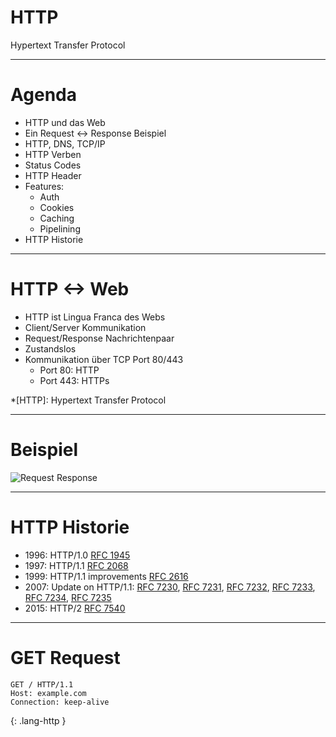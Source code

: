 # HTTP

Hypertext Transfer Protocol

---

# Agenda

* HTTP und das Web
* Ein Request <-> Response Beispiel
* HTTP, DNS, TCP/IP
* HTTP Verben
* Status Codes
* HTTP Header
* Features:
  * Auth
  * Cookies
  * Caching
  * Pipelining
* HTTP Historie

---

# HTTP <-> Web

* HTTP ist Lingua Franca des Webs
* Client/Server Kommunikation
* Request/Response Nachrichtenpaar
* Zustandslos
* Kommunikation über TCP Port 80/443
  * Port 80: HTTP
  * Port 443: HTTPs

*[HTTP]: Hypertext Transfer Protocol

---

# Beispiel

![Request Response](slides/http/request-response.png)

<!--- ~~~ --->
<!--- GET / HTTP/1.1 --->
<!--- Host: google.com --->
<!--- Accept: text/html --->
<!--- ~~~ --->
<!--- {: .lang-http } --->
<!---  --->
<!---  --->
<!--- ~~~ --->
<!--- HTTP/1.1 200 OK --->
<!--- Content-Type: text/html; charset=utf-8 --->
<!--- Content-Length: 500 --->
<!--- Content-Encoding: gzip --->
<!--- Host: google.com --->
<!--- Accept: text/html --->
<!---  --->
<!--- <!doctype html> --->
<!--- <body> --->
<!--- … --->
<!--- </html> --->
<!--- ~~~ --->
<!--- {: .lang-http } --->

---

# HTTP Historie

* 1996: HTTP/1.0 [RFC 1945](https://tools.ietf.org/html/rfc1945)
* 1997: HTTP/1.1 [RFC 2068](https://tools.ietf.org/html/rfc2068)
* 1999: HTTP/1.1 improvements [RFC 2616](https://tools.ietf.org/html/rfc2616)
* 2007: Update on HTTP/1.1: [RFC 7230](https://tools.ietf.org/html/rfc7230), [RFC 7231](https://tools.ietf.org/html/rfc7231), [RFC 7232](https://tools.ietf.org/html/rfc7232), [RFC 7233](https://tools.ietf.org/html/rfc7233), [RFC 7234](https://tools.ietf.org/html/rfc7234), [RFC 7235](https://tools.ietf.org/html/rfc7235)
* 2015: HTTP/2 [RFC 7540](https://tools.ietf.org/html/rfc7540)

---

# GET Request

~~~
GET / HTTP/1.1
Host: example.com
Connection: keep-alive
~~~
{: .lang-http }
